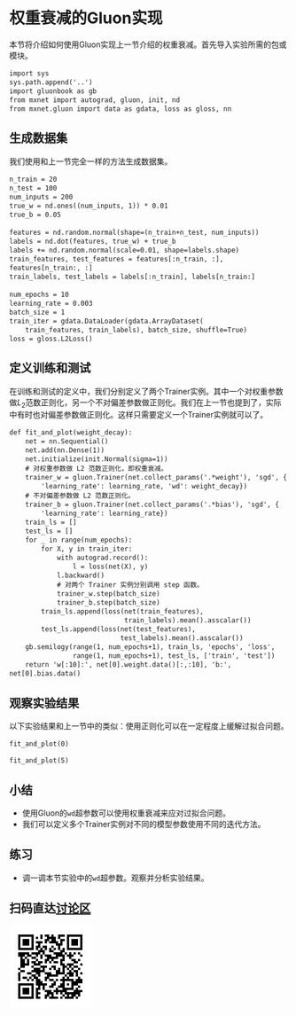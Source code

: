 # 权重衰减的Gluon实现

本节将介绍如何使用Gluon实现上一节介绍的权重衰减。首先导入实验所需的包或模块。

```{.python .input  n=1}
import sys
sys.path.append('..')
import gluonbook as gb
from mxnet import autograd, gluon, init, nd
from mxnet.gluon import data as gdata, loss as gloss, nn
```

## 生成数据集

我们使用和上一节完全一样的方法生成数据集。

```{.python .input  n=2}
n_train = 20
n_test = 100
num_inputs = 200
true_w = nd.ones((num_inputs, 1)) * 0.01
true_b = 0.05

features = nd.random.normal(shape=(n_train+n_test, num_inputs))
labels = nd.dot(features, true_w) + true_b
labels += nd.random.normal(scale=0.01, shape=labels.shape)
train_features, test_features = features[:n_train, :], features[n_train:, :]
train_labels, test_labels = labels[:n_train], labels[n_train:]

num_epochs = 10
learning_rate = 0.003
batch_size = 1
train_iter = gdata.DataLoader(gdata.ArrayDataset(
    train_features, train_labels), batch_size, shuffle=True)
loss = gloss.L2Loss()
```

## 定义训练和测试

在训练和测试的定义中，我们分别定义了两个Trainer实例。其中一个对权重参数做$L_2$范数正则化，另一个不对偏差参数做正则化。我们在上一节也提到了，实际中有时也对偏差参数做正则化。这样只需要定义一个Trainer实例就可以了。

```{.python .input  n=3}
def fit_and_plot(weight_decay):
    net = nn.Sequential()
    net.add(nn.Dense(1))
    net.initialize(init.Normal(sigma=1))
    # 对权重参数做 L2 范数正则化，即权重衰减。
    trainer_w = gluon.Trainer(net.collect_params('.*weight'), 'sgd', {
        'learning_rate': learning_rate, 'wd': weight_decay})
    # 不对偏差参数做 L2 范数正则化。
    trainer_b = gluon.Trainer(net.collect_params('.*bias'), 'sgd', {
        'learning_rate': learning_rate})
    train_ls = []
    test_ls = []
    for _ in range(num_epochs):
        for X, y in train_iter:
            with autograd.record():
                l = loss(net(X), y)
            l.backward()
            # 对两个 Trainer 实例分别调用 step 函数。
            trainer_w.step(batch_size)
            trainer_b.step(batch_size)
        train_ls.append(loss(net(train_features),
                             train_labels).mean().asscalar())
        test_ls.append(loss(net(test_features),
                            test_labels).mean().asscalar())
    gb.semilogy(range(1, num_epochs+1), train_ls, 'epochs', 'loss',
                range(1, num_epochs+1), test_ls, ['train', 'test'])
    return 'w[:10]:', net[0].weight.data()[:,:10], 'b:', net[0].bias.data()
```

## 观察实验结果

以下实验结果和上一节中的类似：使用正则化可以在一定程度上缓解过拟合问题。

```{.python .input  n=4}
fit_and_plot(0)
```

```{.python .input  n=5}
fit_and_plot(5)
```

## 小结

* 使用Gluon的`wd`超参数可以使用权重衰减来应对过拟合问题。
* 我们可以定义多个Trainer实例对不同的模型参数使用不同的迭代方法。

## 练习

* 调一调本节实验中的`wd`超参数。观察并分析实验结果。

## 扫码直达[讨论区](https://discuss.gluon.ai/t/topic/985)

![](../img/qr_weight-decay-gluon.svg)
